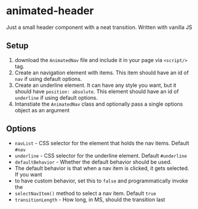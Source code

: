 # animated-header
 Just a small header component with a neat transition. Written with vanilla JS

## Setup

1. download the `AnimatedNav` file and include it in your page via
`<script/>` tag. 
2. Create an navigation element with items. This item should have an id of `nav` if using default options.
3. Create an underline element. It can have any style you want, but it should have
`position: absolute`. This element should have an id of `underline` if using default options.
4. Intanstiate the `AnimatedNav` class and optionally pass a single options object
as an argument

## Options

 * `navList` - CSS selector for the element that holds the nav items. Default `#nav`
 * `underline` - CSS selector for the underline element. Default `#underline`
 * `defaultBehavior` - Whether the default behavior should be used.
 * The default behavior is that when a nav item is clicked, it gets selected. If you want
 * to have custom behavior, set this to `false` and programmatically invoke the 
 * `selectNavItem()` method to select a nav item. Default `true`
 * `transitionLength` - How long, in MS, should the transition last
